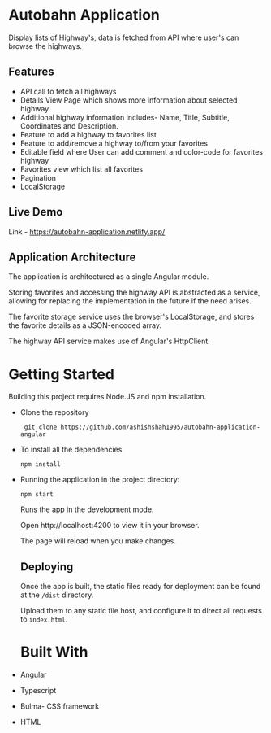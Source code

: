 # Autobahn Application

Display lists of Highway's, data is fetched from API where user's can browse the highways. 

## Features
- API call to fetch all highways
- Details View Page which shows more information about selected highway 
- Additional highway information includes-  Name, Title, Subtitle, Coordinates and Description.
- Feature to add a highway to favorites list
- Feature to add/remove a highway to/from your favorites
- Editable field where User can add comment and color-code for favorites highway
- Favorites view which list all favorites
- Pagination
- LocalStorage

## Live Demo

Link - https://autobahn-application.netlify.app/

## Application Architecture

The application is architectured as a single Angular module.

Storing favorites and accessing the highway API is abstracted as a service, allowing for replacing the implementation in the future if the need arises.

The favorite storage service uses the browser's LocalStorage, and stores the favorite details as a JSON-encoded array.

The highway API service makes use of Angular's HttpClient.

# Getting Started

Building this project requires Node.JS and npm installation.


- Clone the repository

  ` git clone https://github.com/ashishshah1995/autobahn-application-angular`

- To install all the dependencies.

  `npm install` 

- Running the application in the project directory:

  `npm start`

  Runs the app in the development mode.

  Open http://localhost:4200 to view it in your browser.
  
  The page will reload when you make changes.

  ## Deploying

  Once the app is built, the static files ready for deployment can be found at the `/dist` directory.

  Upload them to any static file host, and configure it to direct all requests to `index.html`.

  # Built With

- Angular
- Typescript
- Bulma- CSS framework
- HTML




